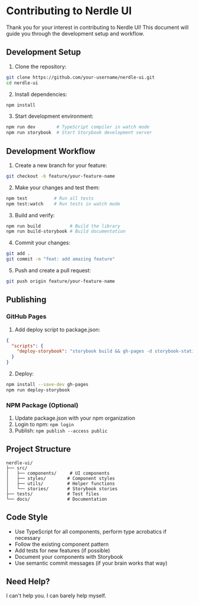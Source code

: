 # Contributing to Nerdle UI

Thank you for your interest in contributing to Nerdle UI! This document will guide you through the development setup and workflow.

## Development Setup

1. Clone the repository:
```bash
git clone https://github.com/your-username/nerdle-ui.git
cd nerdle-ui
```

2. Install dependencies:
```bash
npm install
```

3. Start development environment:
```bash
npm run dev        # TypeScript compiler in watch mode
npm run storybook  # Start Storybook development server
```

## Development Workflow

1. Create a new branch for your feature:
```bash
git checkout -b feature/your-feature-name
```

2. Make your changes and test them:
```bash
npm test          # Run all tests
npm test:watch    # Run tests in watch mode
```

3. Build and verify:
```bash
npm run build           # Build the library
npm run build-storybook # Build documentation
```

4. Commit your changes:
```bash
git add .
git commit -m "feat: add amazing feature"
```

5. Push and create a pull request:
```bash
git push origin feature/your-feature-name
```

## Publishing

### GitHub Pages

1. Add deploy script to package.json:
```json
{
  "scripts": {
    "deploy-storybook": "storybook build && gh-pages -d storybook-static"
  }
}
```

2. Deploy:
```bash
npm install --save-dev gh-pages
npm run deploy-storybook
```

### NPM Package (Optional)

1. Update package.json with your npm organization
2. Login to npm: `npm login`
3. Publish: `npm publish --access public`

## Project Structure

```
nerdle-ui/
├── src/
│   ├── components/     # UI components
│   ├── styles/        # Component styles
│   ├── utils/         # Helper functions
│   └── stories/       # Storybook stories
├── tests/             # Test files
└── docs/              # Documentation
```

## Code Style

- Use TypeScript for all components, perform type acrobatics if necessary
- Follow the existing component pattern
- Add tests for new features (if possible)
- Document your components with Storybook
- Use semantic commit messages (if your brain works that way)

## Need Help?

I can't help you. I can barely help myself.